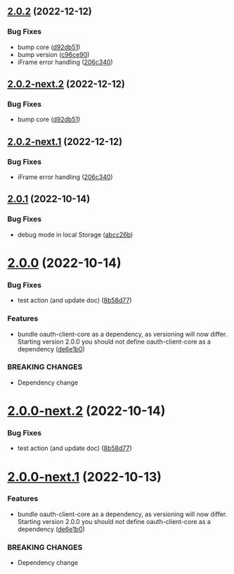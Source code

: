 ## [2.0.2](https://github.com/Q24/oauth-client-angular/compare/v2.0.1...v2.0.2) (2022-12-12)


### Bug Fixes

* bump core ([d92db51](https://github.com/Q24/oauth-client-angular/commit/d92db5118eb714ca85c44f432b4bba12330b092b))
* bump version ([c96ce90](https://github.com/Q24/oauth-client-angular/commit/c96ce908e26c5d3afe0444d2420a34e449615c85))
* iFrame error handling ([206c340](https://github.com/Q24/oauth-client-angular/commit/206c340beff517cc930b21fc44b51ebecff6c0fe))

## [2.0.2-next.2](https://github.com/Q24/oauth-client-angular/compare/v2.0.2-next.1...v2.0.2-next.2) (2022-12-12)


### Bug Fixes

* bump core ([d92db51](https://github.com/Q24/oauth-client-angular/commit/d92db5118eb714ca85c44f432b4bba12330b092b))

## [2.0.2-next.1](https://github.com/Q24/oauth-client-angular/compare/v2.0.1...v2.0.2-next.1) (2022-12-12)


### Bug Fixes

* iFrame error handling ([206c340](https://github.com/Q24/oauth-client-angular/commit/206c340beff517cc930b21fc44b51ebecff6c0fe))

## [2.0.1](https://github.com/Q24/oauth-client-angular/compare/v2.0.0...v2.0.1) (2022-10-14)


### Bug Fixes

* debug mode in local Storage ([abcc26b](https://github.com/Q24/oauth-client-angular/commit/abcc26bbd18bc0b0769fb5b47e7e137cf33eca72))

# [2.0.0](https://github.com/Q24/oauth-client-angular/compare/v1.2.1...v2.0.0) (2022-10-14)


### Bug Fixes

* test action (and update doc) ([8b58d77](https://github.com/Q24/oauth-client-angular/commit/8b58d77a156c46ed6c4f916a90aa22af7bb371d8))


### Features

* bundle oauth-client-core as a dependency, as versioning will now differ. Starting version 2.0.0 you should not define oauth-client-core as a dependency ([de6e1b0](https://github.com/Q24/oauth-client-angular/commit/de6e1b0076d74e1eea7d45b7f74242dbfab83e9d))


### BREAKING CHANGES

* Dependency change

# [2.0.0-next.2](https://github.com/Q24/oauth-client-angular/compare/v2.0.0-next.1...v2.0.0-next.2) (2022-10-14)


### Bug Fixes

* test action (and update doc) ([8b58d77](https://github.com/Q24/oauth-client-angular/commit/8b58d77a156c46ed6c4f916a90aa22af7bb371d8))

# [2.0.0-next.1](https://github.com/Q24/oauth-client-angular/compare/v1.2.1...v2.0.0-next.1) (2022-10-13)


### Features

* bundle oauth-client-core as a dependency, as versioning will now differ. Starting version 2.0.0 you should not define oauth-client-core as a dependency ([de6e1b0](https://github.com/Q24/oauth-client-angular/commit/de6e1b0076d74e1eea7d45b7f74242dbfab83e9d))


### BREAKING CHANGES

* Dependency change
